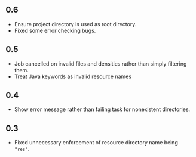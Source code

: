 ## 0.6
 - Ensure project directory is used as root directory.
 - Fixed some error checking bugs.

## 0.5
 - Job cancelled on invalid files and densities rather than simply filtering them.
 - Treat Java keywords as invalid resource names

## 0.4
 - Show error message rather than failing task for nonexistent directories.

## 0.3
 - Fixed unnecessary enforcement of resource directory name being `"res"`.